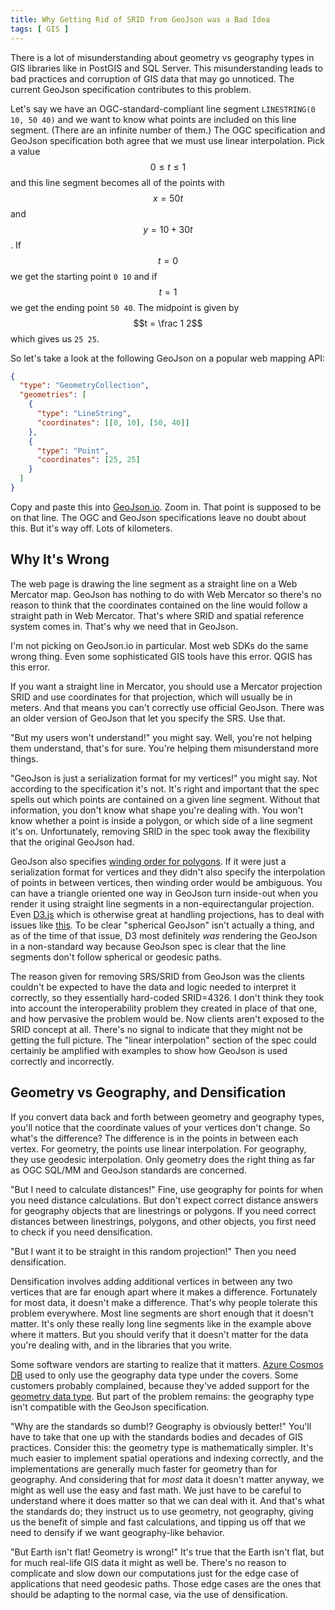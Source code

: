 ```yaml
---
title: Why Getting Rid of SRID from GeoJson was a Bad Idea
tags: [ GIS ]
---
```


There is a lot of misunderstanding about geometry vs geography types in GIS libraries like in
PostGIS and SQL Server. This misunderstanding leads to bad practices and corruption of GIS data that
may go unnoticed. The current GeoJson specification contributes to this problem.

Let's say we have an OGC-standard-compliant line segment `LINESTRING(0 10, 50 40)` and we want to
know what points are included on this line segment. (There are an infinite number of them.) The OGC
specification and GeoJson specification both agree that we must use linear interpolation. Pick a
value $$0 \le t \le 1$$ and this line segment becomes all of the points with $$x = 50t$$ and $$y =
10 + 30t$$. If $$t = 0$$ we get the starting point `0 10` and if $$t = 1$$ we get the ending point
`50 40`. The midpoint is given by $$t = \frac 1 2$$ which gives us `25 25`.

So let's take a look at the following GeoJson on a popular web mapping API:

```json
{
  "type": "GeometryCollection",
  "geometries": [
    {
      "type": "LineString",
      "coordinates": [[0, 10], [50, 40]]
    },
    {
      "type": "Point",
      "coordinates": [25, 25]
    }
  ]
}
```

Copy and paste this into [GeoJson.io](https://geojson.io). Zoom in. That point is supposed to be on
that line. The OGC and GeoJson specifications leave no doubt about this. But it's way off. Lots of
kilometers.

## Why It's Wrong

The web page is drawing the line segment as a straight line on a Web Mercator map. GeoJson has
nothing to do with Web Mercator so there's no reason to think that the coordinates contained on the
line would follow a straight path in Web Mercator. That's where SRID and spatial reference system
comes in. That's why we need that in GeoJson. 

I'm not picking on GeoJson.io in particular. Most web SDKs do the same wrong thing. Even some
sophisticated GIS tools have this error. QGIS has this error. 

If you want a straight line in Mercator, you should use a Mercator projection SRID and use
coordinates for that projection, which will usually be in meters. And that means you can't correctly
use official GeoJson. There was an older version of GeoJson that let you specify the SRS. Use that.

"But my users won't understand!" you might say. Well, you're not helping them understand, that's for
sure. You're helping them misunderstand more things.

"GeoJson is just a serialization format for my vertices!" you might say. Not according to the
specification it's not. It's right and important that the spec spells out which points are contained
on a given line segment. Without that information, you don't know what shape you're dealing with.
You won't know whether a point is inside a polygon, or which side of a line segment it's on.
Unfortunately, removing SRID in the spec took away the flexibility that the original GeoJson had.

GeoJson also specifies [winding order for
polygons](https://tools.ietf.org/html/rfc7946#section-3.1.6). If it were just a serialization format
for vertices and they didn't also specify the interpolation of points in between vertices, then
winding order would be ambiguous. You can have a triangle oriented one way in GeoJson turn
inside-out when you render it using straight line segments in a non-equirectangular projection. Even
[D3.js](https://d3js.org/) which is otherwise great at handling projections, has to deal with issues
like [this](https://stackoverflow.com/questions/49311001/d3-js-drawing-geojson-incorrectly). To be
clear "spherical GeoJson" isn't actually a thing, and as of the time of that issue, D3 most
definitely *was* rendering the GeoJson in a non-standard way because GeoJson spec is clear that the
line segments don't follow spherical or geodesic paths.

The reason given for removing SRS/SRID from GeoJson was the clients couldn't be expected to have the
data and logic needed to interpret it correctly, so they essentially hard-coded SRID=4326. I don't
think they took into account the interoperability problem they created in place of that one, and how
pervasive the problem would be. Now clients aren't exposed to the SRID concept at all. There's no
signal to indicate that they might not be getting the full picture. The "linear interpolation"
section of the spec could certainly be amplified with examples to show how GeoJson is used correctly
and incorrectly.

## Geometry vs Geography, and Densification

If you convert data back and forth between geometry and geography types, you'll notice that the
coordinate values of your vertices don't change. So what's the difference? The difference is in the
points in between each vertex. For geometry, the points use linear interpolation. For geography,
they use geodesic interpolation. Only geometry does the right thing as far as OGC SQL/MM and GeoJson
standards are concerned.

"But I need to calculate distances!" Fine, use geography for points for when you need distance
calculations. But don't expect correct distance answers for geography objects that are linestrings
or polygons. If you need correct distances between linestrings, polygons, and other objects, you
first need to check if you need densification.

"But I want it to be straight in this random projection!" Then you need densification.

Densification involves adding additional vertices in between any two vertices that are far enough
apart where it makes a difference. Fortunately for most data, it doesn't make a difference. That's
why people tolerate this problem everywhere. Most line segments are short enough that it doesn't
matter. It's only these really long line segments like in the example above where it matters. But
you should verify that it doesn't matter for the data you're dealing with, and in the libraries that
you write.

Some software vendors are starting to realize that it matters. [Azure Cosmos
DB](https://azure.microsoft.com/en-us/services/cosmos-db/) used to only use the geography data type
under the covers. Some customers probably complained, because they've added support for the
[geometry data type](https://azure.microsoft.com/en-us/services/cosmos-db/). But part of the problem
remains: the geography type isn't compatible with the GeoJson specification.

"Why are the standards so dumb!? Geography is obviously better!" You'll have to take that one up
with the standards bodies and decades of GIS practices. Consider this: the geometry type is
mathematically simpler. It's much easier to implement spatial operations and indexing correctly, and
the implementations are generally much faster for geometry than for geography. And considering that
for _most_ data it doesn't matter anyway, we might as well use the easy and fast math. We just have
to be careful to understand where it does matter so that we can deal with it. And that's what the
standards do; they instruct us to use geometry, not geography, giving us the benefit of simple and
fast calculations, and tipping us off that we need to densify if we want geography-like behavior.

"But Earth isn't flat! Geometry is wrong!" It's true that the Earth isn't flat, but for much
real-life GIS data it might as well be. There's no reason to complicate and slow down our
computations just for the edge case of applications that need geodesic paths. Those edge cases are
the ones that should be adapting to the normal case, via the use of densification.
